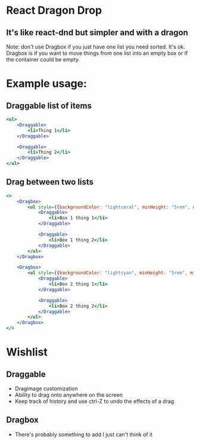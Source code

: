 # React Dragon Drop
## It's like react-dnd but simpler and with a dragon

Note: don't use Dragbox if you just have one list you need sorted. It's ok. Dragbox is if you want to move things from one list into an empty box or if the container could be empty.

# Example usage:

## Draggable list of items
```jsx
<ul>
    <Draggable>
        <li>Thing 1</li>
    </Draggable>

    <Draggable>
        <li>Thing 2</li>
    </Draggable>
</ul>
```

## Drag between two lists
```jsx
<>
    <Dragbox>
        <ul style={{backgroundColor: "lightcoral", minHeight: "5rem", minWidth: "5rem"}}>
            <Draggable>
                <li>Box 1 thing 1</li>
            </Draggable>

            <Draggable>
                <li>Box 1 thing 2</li>
            </Draggable>
        </ul>   
    </Dragbox>

    <Dragbox>
        <ul style={{backgroundColor: "lightcyan", minHeight: "5rem", minWidth: "5rem"}}>
            <Draggable>
                <li>Box 2 thing 1</li>
            </Draggable>

            <Draggable>
                <li>Box 2 thing 2</li>
            </Draggable>
        </ul>
    </Dragbox>
</>
```


# Wishlist
## Draggable
- Dragimage customization
- Ability to drag onto anywhere on the screen
- Keep track of history and use ctrl-Z to undo the effects of a drag

## Dragbox
- There's probably something to add I just can't think of it 